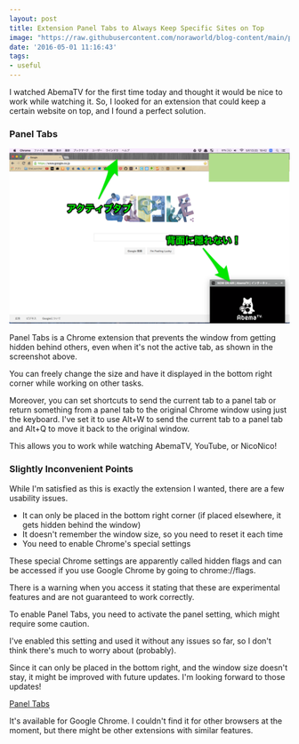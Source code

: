 ```yaml
---
layout: post
title: Extension Panel Tabs to Always Keep Specific Sites on Top
image: "https://raw.githubusercontent.com/noraworld/blog-content/main/panel-tabs/panel_tabs.png"
date: '2016-05-01 11:16:43'
tags:
- useful
---
```


I watched AbemaTV for the first time today and thought it would be nice to work while watching it. So, I looked for an extension that could keep a certain website on top, and I found a perfect solution.

### Panel Tabs
![Panel Tabs](https://raw.githubusercontent.com/noraworld/blog-content/main/panel-tabs/panel_tabs.png)

Panel Tabs is a Chrome extension that prevents the window from getting hidden behind others, even when it's not the active tab, as shown in the screenshot above.

You can freely change the size and have it displayed in the bottom right corner while working on other tasks.

Moreover, you can set shortcuts to send the current tab to a panel tab or return something from a panel tab to the original Chrome window using just the keyboard. I've set it to use Alt+W to send the current tab to a panel tab and Alt+Q to move it back to the original window.

This allows you to work while watching AbemaTV, YouTube, or NicoNico!

### Slightly Inconvenient Points
While I'm satisfied as this is exactly the extension I wanted, there are a few usability issues.

* It can only be placed in the bottom right corner (if placed elsewhere, it gets hidden behind the window)
* It doesn't remember the window size, so you need to reset it each time
* You need to enable Chrome's special settings

These special Chrome settings are apparently called hidden flags and can be accessed if you use Google Chrome by going to chrome://flags.

There is a warning when you access it stating that these are experimental features and are not guaranteed to work correctly.

To enable Panel Tabs, you need to activate the panel setting, which might require some caution.

I've enabled this setting and used it without any issues so far, so I don't think there's much to worry about (probably).

Since it can only be placed in the bottom right, and the window size doesn't stay, it might be improved with future updates. I'm looking forward to those updates!

<a href="https://chrome.google.com/webstore/detail/panel-tabs/cafiainadjhopgdkmgcjiokknjkbhbha?utm_source=chrome-ntp-icon" target="_blank">Panel Tabs</a>

It's available for Google Chrome. I couldn't find it for other browsers at the moment, but there might be other extensions with similar features.
